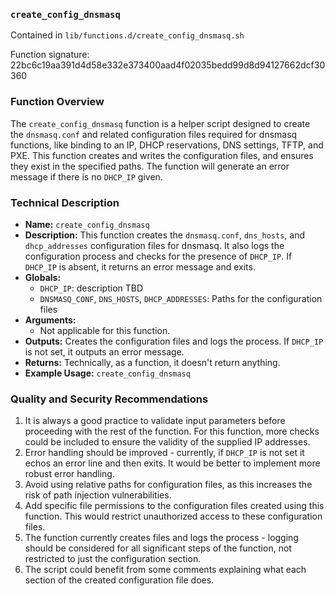 ### `create_config_dnsmasq `

Contained in `lib/functions.d/create_config_dnsmasq.sh`

Function signature: 22bc6c19aa391d4d58e332e373400aad4f02035bedd99d8d94127662dcf30360

### Function Overview

The `create_config_dnsmasq` function is a helper script designed to create the `dnsmasq.conf` and related configuration files required for dnsmasq functions, like binding to an IP, DHCP reservations, DNS settings, TFTP, and PXE. This function creates and writes the configuration files, and ensures they exist in the specified paths. The function will generate an error message if there is no `DHCP_IP` given.

### Technical Description

* **Name:** `create_config_dnsmasq`
* **Description:** This function creates the `dnsmasq.conf`, `dns_hosts`, and `dhcp_addresses` configuration files for dnsmasq. It also logs the configuration process and checks for the presence of `DHCP_IP`. If `DHCP_IP` is absent, it returns an error message and exits.
* **Globals:** 
  - `DHCP_IP`: description TBD
  - `DNSMASQ_CONF`, `DNS_HOSTS`, `DHCP_ADDRESSES`: Paths for the configuration files
* **Arguments:**
  - Not applicable for this function.
* **Outputs:** Creates the configuration files and logs the process. If `DHCP_IP` is not set, it outputs an error message.
* **Returns:** Technically, as a function, it doesn't return anything.
* **Example Usage:** `create_config_dnsmasq`

### Quality and Security Recommendations

1. It is always a good practice to validate input parameters before proceeding with the rest of the function. For this function, more checks could be included to ensure the validity of the supplied IP addresses.
2. Error handling should be improved - currently, if `DHCP_IP` is not set it echos an error line and then exits. It would be better to implement more robust error handling.
3. Avoid using relative paths for configuration files, as this increases the risk of path injection vulnerabilities.
4. Add specific file permissions to the configuration files created using this function. This would restrict unauthorized access to these configuration files.
5. The function currently creates files and logs the process - logging should be considered for all significant steps of the function, not restricted to just the configuration section.
6. The script could benefit from some comments explaining what each section of the created configuration file does.

